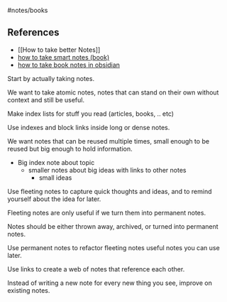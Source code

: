 #notes/books
## References

- [[How to take better Notes]]
- [how to take smart notes (book)](https://www.amazon.com/How-Take-Smart-Notes-Technique/dp/3982438802?keywords=how+to+take+smart+notes&qid=1673452004&sprefix=how+to+take+sma,aps,96&sr=8-1&linkCode=sl1&tag=finditimot-20&linkId=c9830b3f4f4a2b0da62526d99b2c437a&language=en_US&ref_=as_li_ss_tl)
- [how to take book notes in obsidian](https://obsidian.rocks/how-to-take-book-notes-in-obsidian/)

Start by actually taking notes.

We want to take atomic notes, notes that can stand on their own without context and still be useful.

Make index lists for stuff you read (articles, books, .. etc)

Use indexes and block links inside long or dense notes.

We want notes that can be reused multiple times, small enough to be reused but big enough to hold information.

- Big index note about topic
    - smaller notes about big ideas with links to other notes
        - small ideas

Use fleeting notes to capture quick thoughts and ideas, and to remind yourself about the idea for later.

Fleeting notes are only useful if we turn them into permanent notes.

Notes should be either thrown away, archived, or turned into permanent notes.

Use permanent notes to refactor fleeting notes useful notes you can use later.

Use links to create a web of notes that reference each other.

Instead of writing a new note for every new thing you see, improve on existing notes.


